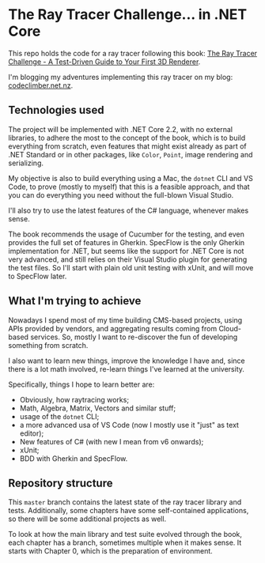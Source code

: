 # The Ray Tracer Challenge... in .NET Core

This repo holds the code for a ray tracer following this book: [The Ray Tracer Challenge - A Test-Driven Guide to Your First 3D Renderer](http://www.raytracerchallenge.com/).

I'm blogging my adventures implementing this ray tracer on my blog: [codeclimber.net.nz](https://codeclimber.net.nz).

## Technologies used

The project will be implemented with .NET Core 2.2, with no external libraries, to adhere the most to the concept of the book, which is to build everything from scratch, even features that might exist already as part of .NET Standard or in other packages, like `Color`, `Point`, image rendering and serializing.

My objective is also to build everything using a Mac, the `dotnet` CLI and VS Code, to prove (mostly to myself) that this is a feasible approach, and that you can do everything you need without the full-blown Visual Studio.

I'll also try to use the latest features of the C# language, whenever makes sense.

The book recommends the usage of Cucumber for the testing, and even provides the full set of features in Gherkin. SpecFlow is the only Gherkin implementation for .NET, but seems like the support for .NET Core is not very advanced, and still relies on their Visual Studio plugin for generating the test files. So I'll start with plain old unit testing with xUnit, and will move to SpecFlow later.

## What I'm trying to achieve

Nowadays I spend most of my time building CMS-based projects, using APIs provided by vendors, and aggregating results coming from Cloud-based services. So, mostly I want to re-discover the fun of developing something from scratch.

I also want to learn new things, improve the knowledge I have and, since there is a lot math involved, re-learn things I've learned at the university.

Specifically, things I hope to learn better are:

 * Obviously, how raytracing works;
 * Math, Algebra, Matrix, Vectors and similar stuff;
 * usage of the `dotnet` CLI;
 * a more advanced usa of VS Code (now I mostly use it "just" as text editor);
 * New features of C# (with new I mean from v6 onwards);
 * xUnit;
 * BDD with Gherkin and SpecFlow.

## Repository structure

This `master` branch contains the latest state of the ray tracer library and tests. Additionally, some chapters have some self-contained applications, so there will be some additional projects as well.

To look at how the main library and test suite evolved through the book, each chapter has a branch, sometimes multiple when it makes sense. It starts with Chapter 0, which is the preparation of environment.